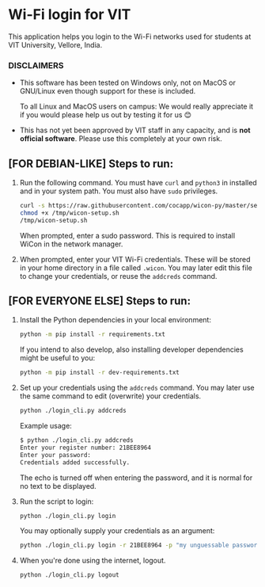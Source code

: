 # Wi-Fi login for VIT

This application helps you login to the Wi-Fi networks used for students at VIT University, Vellore, India.

### DISCLAIMERS
*   This software has been tested on Windows only, not on MacOS or GNU/Linux even though support for these is included.

    To all Linux and MacOS users on campus: We would really appreciate it if you would please help us out by testing it for us 😊

*   This has not yet been approved by VIT staff in any capacity, and is **not official software**. Please use this completely at your own risk.

## [FOR DEBIAN-LIKE] Steps to run:
1.  Run the following command. You must have `curl` and `python3` in installed and in your system path. You must also have `sudo` privileges.
    
    ```sh
    curl -s https://raw.githubusercontent.com/cocapp/wicon-py/master/setup.sh -o /tmp/wicon-setup.sh 
    chmod +x /tmp/wicon-setup.sh
    /tmp/wicon-setup.sh
    ```

    When prompted, enter a sudo password. This is required to install WiCon in the network manager.

2.  When prompted, enter your VIT Wi-Fi credentials. These will be stored in your home directory in a file called `.wicon`. You may later edit this file to change your credentials, or reuse the `addcreds` command.

## [FOR EVERYONE ELSE] Steps to run:
1.  Install the Python dependencies in your local environment:

    ```sh
    python -m pip install -r requirements.txt
    ```

    If you intend to also develop, also installing developer dependencies might be useful to you:
    ```sh
    python -m pip install -r dev-requirements.txt
    ```


2.  Set up your credentials using the `addcreds` command. You may later use the same command to edit (overwrite) your credentials.
    
    ```sh
    python ./login_cli.py addcreds
    ```
    
    Example usage:
    ```sh
    $ python ./login_cli.py addcreds
    Enter your register number: 21BEE8964
    Enter your password:
    Credentials added successfully.
    ```

    The echo is turned off when entering the password, and it is normal for no text to be displayed.

3.  Run the script to login:

    ```sh
    python ./login_cli.py login
    ```

    You may optionally supply your credentials as an argument:

    ```sh
    python ./login_cli.py login -r 21BEE8964 -p "my unguessable password"
    ```

4. When you're done using the internet, logout.

    ```sh
    python ./login_cli.py logout
    ```

